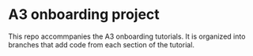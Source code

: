 # A3 onboarding project

This repo accommpanies the A3 onboarding tutorials. It is organized into branches that add code from each section of the tutorial.
